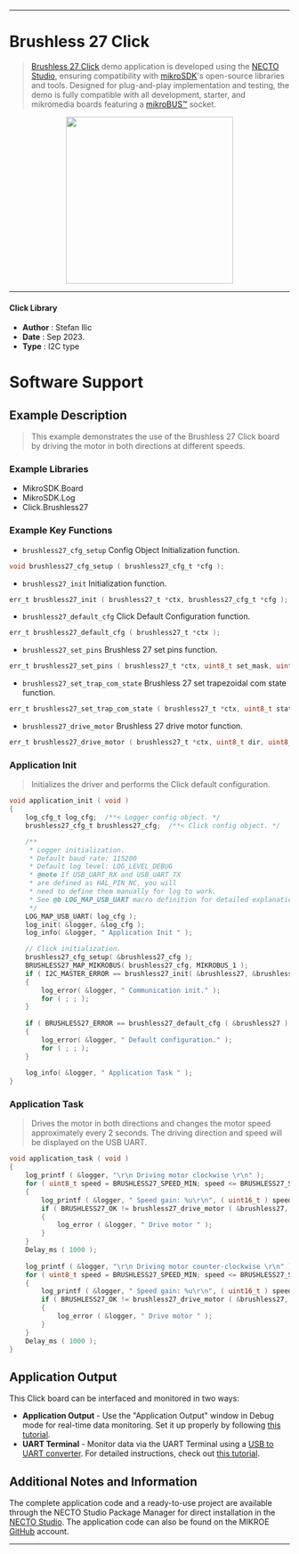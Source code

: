 
---
# Brushless 27 Click

> [Brushless 27 Click](https://www.mikroe.com/?pid_product=MIKROE-5910) demo application is developed using
the [NECTO Studio](https://www.mikroe.com/necto), ensuring compatibility with [mikroSDK](https://www.mikroe.com/mikrosdk)'s
open-source libraries and tools. Designed for plug-and-play implementation and testing, the demo is fully compatible with
all development, starter, and mikromedia boards featuring a [mikroBUS&trade;](https://www.mikroe.com/mikrobus) socket.

<p align="center">
  <img src="https://www.mikroe.com/?pid_product=MIKROE-5910&image=1" height=300px>
</p>

---

#### Click Library

- **Author**        : Stefan Ilic
- **Date**          : Sep 2023.
- **Type**          : I2C type

# Software Support

## Example Description

> This example demonstrates the use of the Brushless 27 Click board by driving the 
  motor in both directions at different speeds.

### Example Libraries

- MikroSDK.Board
- MikroSDK.Log
- Click.Brushless27

### Example Key Functions

- `brushless27_cfg_setup` Config Object Initialization function.
```c
void brushless27_cfg_setup ( brushless27_cfg_t *cfg );
```

- `brushless27_init` Initialization function.
```c
err_t brushless27_init ( brushless27_t *ctx, brushless27_cfg_t *cfg );
```

- `brushless27_default_cfg` Click Default Configuration function.
```c
err_t brushless27_default_cfg ( brushless27_t *ctx );
```

- `brushless27_set_pins` Brushless 27 set pins function.
```c
err_t brushless27_set_pins ( brushless27_t *ctx, uint8_t set_mask, uint8_t clr_mask );
```

- `brushless27_set_trap_com_state` Brushless 27 set trapezoidal com state function.
```c
err_t brushless27_set_trap_com_state ( brushless27_t *ctx, uint8_t state );
```

- `brushless27_drive_motor` Brushless 27 drive motor function.
```c
err_t brushless27_drive_motor ( brushless27_t *ctx, uint8_t dir, uint8_t speed, uint32_t time_ms );
```

### Application Init

> Initializes the driver and performs the Click default configuration.

```c
void application_init ( void ) 
{
    log_cfg_t log_cfg;  /**< Logger config object. */
    brushless27_cfg_t brushless27_cfg;  /**< Click config object. */

    /** 
     * Logger initialization.
     * Default baud rate: 115200
     * Default log level: LOG_LEVEL_DEBUG
     * @note If USB_UART_RX and USB_UART_TX 
     * are defined as HAL_PIN_NC, you will 
     * need to define them manually for log to work. 
     * See @b LOG_MAP_USB_UART macro definition for detailed explanation.
     */
    LOG_MAP_USB_UART( log_cfg );
    log_init( &logger, &log_cfg );
    log_info( &logger, " Application Init " );

    // Click initialization.
    brushless27_cfg_setup( &brushless27_cfg );
    BRUSHLESS27_MAP_MIKROBUS( brushless27_cfg, MIKROBUS_1 );
    if ( I2C_MASTER_ERROR == brushless27_init( &brushless27, &brushless27_cfg ) ) 
    {
        log_error( &logger, " Communication init." );
        for ( ; ; );
    }
    
    if ( BRUSHLESS27_ERROR == brushless27_default_cfg ( &brushless27 ) )
    {
        log_error( &logger, " Default configuration." );
        for ( ; ; );
    }
    
    log_info( &logger, " Application Task " );
}
```

### Application Task

> Drives the motor in both directions and changes the motor speed approximately every 2 seconds.
  The driving direction and speed will be displayed on the USB UART.

```c
void application_task ( void ) 
{
    log_printf ( &logger, "\r\n Driving motor clockwise \r\n" );
    for ( uint8_t speed = BRUSHLESS27_SPEED_MIN; speed <= BRUSHLESS27_SPEED_MAX; speed += 20 )
    {
        log_printf ( &logger, " Speed gain: %u\r\n", ( uint16_t ) speed );
        if ( BRUSHLESS27_OK != brushless27_drive_motor ( &brushless27, BRUSHLESS27_DIR_CW, speed, 2000 ) )
        {
            log_error ( &logger, " Drive motor " );
        }
    }
    Delay_ms ( 1000 );
    
    log_printf ( &logger, "\r\n Driving motor counter-clockwise \r\n" );
    for ( uint8_t speed = BRUSHLESS27_SPEED_MIN; speed <= BRUSHLESS27_SPEED_MAX; speed += 20 )
    {
        log_printf ( &logger, " Speed gain: %u\r\n", ( uint16_t ) speed );
        if ( BRUSHLESS27_OK != brushless27_drive_motor ( &brushless27, BRUSHLESS27_DIR_CCW, speed, 2000 ) )
        {
            log_error ( &logger, " Drive motor " );
        }
    }
    Delay_ms ( 1000 );
}
```


## Application Output

This Click board can be interfaced and monitored in two ways:
- **Application Output** - Use the "Application Output" window in Debug mode for real-time data monitoring.
Set it up properly by following [this tutorial](https://www.youtube.com/watch?v=ta5yyk1Woy4).
- **UART Terminal** - Monitor data via the UART Terminal using
a [USB to UART converter](https://www.mikroe.com/click/interface/usb?interface*=uart,uart). For detailed instructions,
check out [this tutorial](https://help.mikroe.com/necto/v2/Getting%20Started/Tools/UARTTerminalTool).

## Additional Notes and Information

The complete application code and a ready-to-use project are available through the NECTO Studio Package Manager for 
direct installation in the [NECTO Studio](https://www.mikroe.com/necto). The application code can also be found on
the MIKROE [GitHub](https://github.com/MikroElektronika/mikrosdk_click_v2) account.

---
